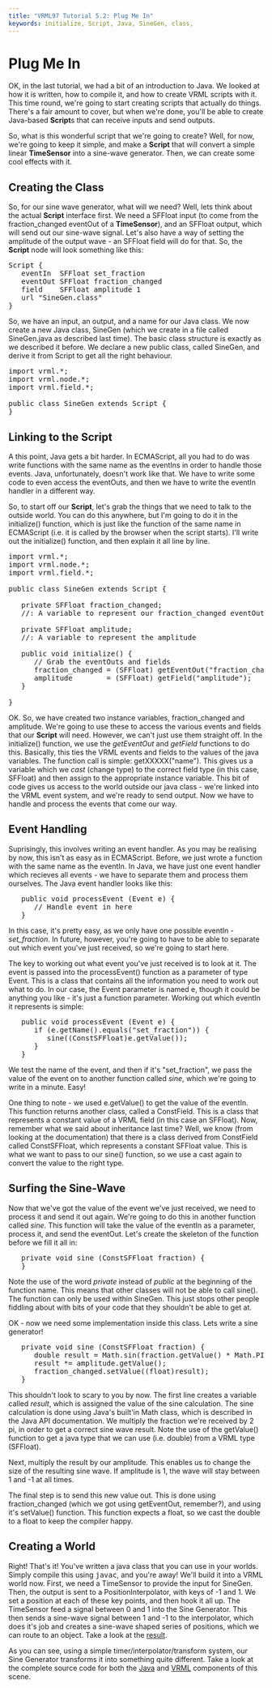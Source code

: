 ```yaml
---
title: "VRML97 Tutorial 5.2: Plug Me In"
keywords: initialize, Script, Java, SineGen, class,
---
```


# Plug Me In

OK, in the last tutorial, we had a bit of an introduction to Java. We looked at how it is written,
how to compile it, and how to create VRML scripts with it. This time round,  we're going to start
creating scripts that actually do things. There's a fair amount to cover, but when we're done,
you'll be able to create Java-based <STRONG>Script</STRONG>s that can receive inputs and send outputs.

So, what is this wonderful script that we're going to create? Well, for now, we're going to keep it
simple, and make a <STRONG>Script</STRONG> that will convert a simple linear <STRONG>TimeSensor</STRONG> into a sine-wave generator.
Then, we can create some cool effects with it.

## Creating the Class

So, for our sine wave generator, what will we need? Well, lets think about the actual <STRONG>Script</STRONG>
interface first. We need a SFFloat input (to come from the fraction_changed eventOut of a
<STRONG>TimeSensor</STRONG>), and an SFFloat output, which will send out our sine-wave signal.
Let's also have a way of setting the amplitude of the output wave - an SFFloat field will do for
that. So, the <STRONG>Script</STRONG> node will look something like this:
<PRE>
Script {
   eventIn  SFFloat set_fraction
   eventOut SFFloat fraction_changed
   field    SFFloat amplitude 1
   url "SineGen.class"
}
</PRE>
So, we have an input,  an output, and a name for our Java class. We now create a new Java class,
SineGen (which we create in a file called SineGen.java as described last time). The basic class
structure is exactly as we described it before. We declare a new public class, called SineGen, and
derive it from Script to get all the right behaviour.
<PRE>
import vrml.*;
import vrml.node.*;
import vrml.field.*;

public class SineGen extends Script {
}
</PRE>
## Linking to the Script

A this point, Java gets a bit harder. In ECMAScript, all you had to do was write functions with the
same name as the eventIns in order to handle those events. Java, unfortunately, doesn't work like
that. We have to write some code to even access the eventOuts, and then we have to
write the eventIn handler in a different way.

So, to start off our <STRONG>Script</STRONG>, let's grab the things that we need to talk to the outside world. You can do this
anywhere, but I'm going to do it in the initialize() function, which is just like the function of
the same name in ECMAScript (i.e. it is called by the browser when the script starts). I'll write
out the initialize() function, and then explain it all line by line.
<PRE>
import vrml.*;
import vrml.node.*;
import vrml.field.*;

public class SineGen extends Script {

   private SFFloat fraction_changed;
   //: A variable to represent our fraction_changed eventOut

   private SFFloat amplitude;
   //: A variable to represent the amplitude

   public void initialize() {
      // Grab the eventOuts and fields
      fraction_changed = (SFFloat) getEventOut("fraction_changed");
      amplitude        = (SFFloat) getField("amplitude");
   }

}
</PRE>
OK. So, we have created two instance variables, fraction_changed and amplitude. We're going to
use these to access the various events and fields that our <STRONG>Script</STRONG> will need. However, we can't
just use them straight off. In the initialize() function, we use the <EM>getEventOut</EM>
and <EM>getField</EM> functions to do this. Basically, this ties the VRML events and fields to the values of the
java variables. The function call is simple:
getXXXXX("name"). This gives us a variable which we <EM>cast</EM> (change type) to the correct field type
(in this case, SFFloat) and then assign to the appropriate instance variable. This bit of code gives us access
to the world outside our java class - we're linked into the VRML event system, and we're ready to send output. Now we have to
handle and process the events that come our way.

## Event Handling

Suprisingly, this involves writing an event handler. As you may be realising by now, this isn't as
easy as in ECMAScript. Before, we just wrote a function with the same name as the eventIn. In Java,
we have just one event handler which recieves all events - we have to separate them and process them
ourselves. The Java event handler looks like this:
<PRE>
   public void processEvent (Event e) {
      // Handle event in here
   }
</PRE>
In this case, it's pretty easy, as we only have one possible eventIn - <EM>set_fraction</EM>. In
future, however, you're going to have to be able to separate out which event you've just received,
so we're going to start here.

The key to working out what event you've just received is to look at it. The event is passed into
the processEvent() function as a parameter of type Event. This is a class that contains all the
information you need to work out what to do. In our case, the Event parameter is named e, though it
could be anything you like - it's just a function parameter. Working out which eventIn it represents
is simple:
<PRE>
   public void processEvent (Event e) {
      if (e.getName().equals("set_fraction")) {
         sine((ConstSFFloat)e.getValue());
      }
   }
</PRE>
We test the name of the event, and then if it's "set_fraction", we pass the value of the event on to
another function called <EM>sine</EM>, which we're going to write in a minute. Easy!

One thing to note - we used e.getValue() to get the value of the eventIn. This function
returns another class, called a ConstField. This is a class that represents a constant value of a VRML field
(in this case an SFFloat). Now, remember what we said about inheritance last time? Well, we know
(from looking at the documentation) that there is a class derived from ConstField called ConstSFFloat, which represents a constant
SFFloat value. This is what we want to pass to our sine() function, so we use a cast again to
convert the value to the right type.

## Surfing the Sine-Wave

Now that we've got the value of the event we've just received, we need to process it and send it out
again. We're going to do this in another function called <EM>sine</EM>. This function will take the
value of the eventIn as a parameter, process it, and send the eventOut. Let's create the skeleton of
the function before we fill it all in:
<PRE>
   private void sine (ConstSFFloat fraction) {
   }
</PRE>
Note the use of the word <EM>private</EM> instead of <EM>public</EM> at the beginning of the
function name. This means that other classes will not be able to call sine(). The function can only
be used within SineGen. This just stops other people fiddling about with bits of your code that they
shouldn't be able to get at.

OK - now we need some implementation inside this class. Lets write a sine generator!
<PRE>
   private void sine (ConstSFFloat fraction) {
      double result = Math.sin(fraction.getValue() * Math.PI * 2);
      result *= amplitude.getValue();
      fraction_changed.setValue((float)result);
   }
</PRE>
This shouldn't look to scary to you by now. The first line creates a variable called
<EM>result</EM>, which is assigned the value of the sine calculation. The sine calculation is done
using Java's built'in Math class, which is described in the Java API documentation. We multiply the
fraction we're received by 2 pi, in order to get a correct sine wave result. Note the use of the
getValue() function to get a java type that we can use (i.e. double) from a VRML type (SFFloat).

Next, multiply the result by our amplitude. This enables us to change the size of the resulting sine
wave. If amplitude is 1, the wave will stay between 1 and -1 at all times.

The final step is to send this new value out. This is done using fraction_changed (which we got
using getEventOut, remember?), and using it's setValue() function. This function expects a float, so
we cast the double to a float to keep the compiler happy.

## Creating a World

Right! That's it! You've written a java class that you can use in your worlds. Simply compile this
using <TT>javac</TT>, and you're away! We'll build it into a VRML world now. First, we need a
TimeSensor to provide the input for SineGen. Then, the output is sent to a PositionInterpolator,
with keys of -1 and 1. We set a position at each of these key points, and then hook it all up. The
TimeSensor feed a signal between 0 and 1 into the Sine Generator. This then sends a sine-wave signal
between 1 and -1 to the interpolator, which does it's job and creates a sine-wave shaped series of
positions, which we can route to an object. Take a look at the <A HREF="../worlds/tut52.wrl"
TARGET="_blank">result</A>.

As you can see, using a simple timer/interpolator/transform system, our Sine Generator transforms it
into something quite different. Take a look at the complete source code for both the <A
HREF="../source/SineGen.html">Java</A> and <A HREF="../source/tut52.html">VRML</A> components of
this scene.
